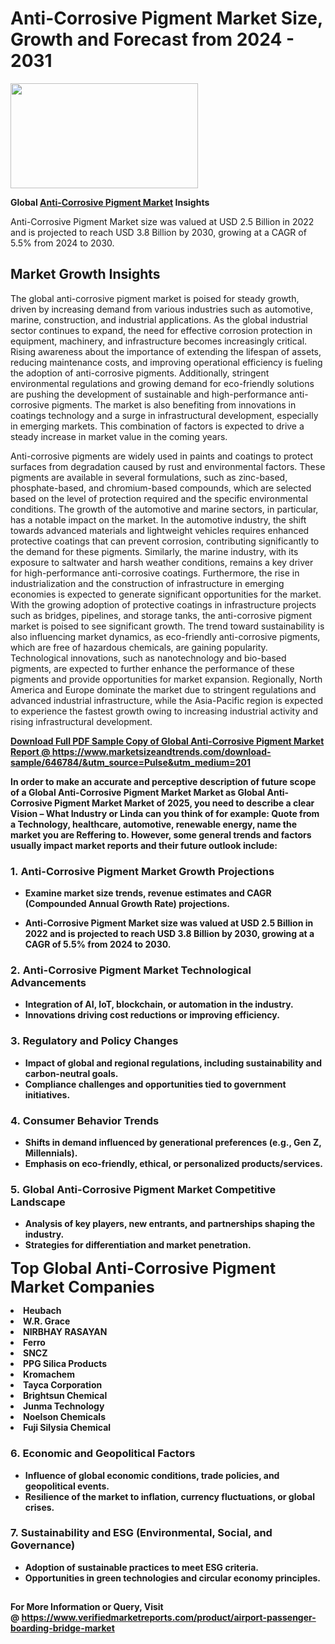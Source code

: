 <H1>Anti-Corrosive Pigment Market Size, Growth and Forecast from 2024 - 2031</H1><img class="aligncenter size-medium wp-image-584254" src="https://thirdeyenews.in/wp-content/uploads/2024/09/Global-Market-Research-300x168.jpeg" alt="" width="300" height="168" /><p><strong>Global&nbsp;<a href="https://www.marketsizeandtrends.com/download-sample/646784/&amp;utm_source=Pulse&amp;utm_medium=201">Anti-Corrosive Pigment Market</a> Insights</strong></p><p>Anti-Corrosive Pigment Market size was valued at USD 2.5 Billion in 2022 and is projected to reach USD 3.8 Billion by 2030, growing at a CAGR of 5.5% from 2024 to 2030.</p><p><h2>Market Growth Insights</h2> <p>The global anti-corrosive pigment market is poised for steady growth, driven by increasing demand from various industries such as automotive, marine, construction, and industrial applications. As the global industrial sector continues to expand, the need for effective corrosion protection in equipment, machinery, and infrastructure becomes increasingly critical. Rising awareness about the importance of extending the lifespan of assets, reducing maintenance costs, and improving operational efficiency is fueling the adoption of anti-corrosive pigments. Additionally, stringent environmental regulations and growing demand for eco-friendly solutions are pushing the development of sustainable and high-performance anti-corrosive pigments. The market is also benefiting from innovations in coatings technology and a surge in infrastructural development, especially in emerging markets. This combination of factors is expected to drive a steady increase in market value in the coming years.</p> <p><strong><a href="#"></a></strong></p> <p>Anti-corrosive pigments are widely used in paints and coatings to protect surfaces from degradation caused by rust and environmental factors. These pigments are available in several formulations, such as zinc-based, phosphate-based, and chromium-based compounds, which are selected based on the level of protection required and the specific environmental conditions. The growth of the automotive and marine sectors, in particular, has a notable impact on the market. In the automotive industry, the shift towards advanced materials and lightweight vehicles requires enhanced protective coatings that can prevent corrosion, contributing significantly to the demand for these pigments. Similarly, the marine industry, with its exposure to saltwater and harsh weather conditions, remains a key driver for high-performance anti-corrosive coatings. Furthermore, the rise in industrialization and the construction of infrastructure in emerging economies is expected to generate significant opportunities for the market. With the growing adoption of protective coatings in infrastructure projects such as bridges, pipelines, and storage tanks, the anti-corrosive pigment market is poised to see significant growth. The trend toward sustainability is also influencing market dynamics, as eco-friendly anti-corrosive pigments, which are free of hazardous chemicals, are gaining popularity. Technological innovations, such as nanotechnology and bio-based pigments, are expected to further enhance the performance of these pigments and provide opportunities for market expansion. Regionally, North America and Europe dominate the market due to stringent regulations and advanced industrial infrastructure, while the Asia-Pacific region is expected to experience the fastest growth owing to increasing industrial activity and rising infrastructural development. <p><strong><a href="#"></p><p><span class=""><strong>Download Full PDF Sample Copy of Global Anti-Corrosive Pigment Market Report</strong> @ <a href="https://www.marketsizeandtrends.com/download-sample/646784/&amp;utm_source=Pulse&amp;utm_medium=201" target="_blank">https://www.marketsizeandtrends.com/download-sample/646784/&amp;utm_source=Pulse&amp;utm_medium=201</a></span></p><p>In order to make an accurate and perceptive description of future scope of a Global&nbsp;Anti-Corrosive Pigment Market Market as Global&nbsp;Anti-Corrosive Pigment Market Market of 2025, you need to describe a clear Vision &ndash; What Industry or Linda can you think of for example: Quote from a Technology, healthcare, automotive, renewable energy, name the market you are Reffering to. However, some general trends and factors usually impact market reports and their future outlook include:</p><h3>1.&nbsp;<strong>Anti-Corrosive Pigment Market Growth Projections</strong></h3><ul><li>Examine market size trends, revenue estimates and CAGR (Compounded Annual Growth Rate) projections.</li><li><p>Anti-Corrosive Pigment Market size was valued at USD 2.5 Billion in 2022 and is projected to reach USD 3.8 Billion by 2030, growing at a CAGR of 5.5% from 2024 to 2030.</p></li></ul><h3>2.&nbsp;<strong>Anti-Corrosive Pigment Market Technological Advancements</strong></h3><ul><li>Integration of AI, IoT, blockchain, or automation in the industry.</li><li>Innovations driving cost reductions or improving efficiency.</li></ul><h3>3.&nbsp;<strong>Regulatory and Policy Changes</strong></h3><ul><li>Impact of global and regional regulations, including sustainability and carbon-neutral goals.</li><li>Compliance challenges and opportunities tied to government initiatives.</li></ul><h3>4.&nbsp;<strong>Consumer Behavior Trends</strong></h3><ul><li>Shifts in demand influenced by generational preferences (e.g., Gen Z, Millennials).</li><li>Emphasis on eco-friendly, ethical, or personalized products/services.</li></ul><h3>5.&nbsp;<strong>Global Anti-Corrosive Pigment Market Competitive Landscape</strong></h3><ul><li>Analysis of key players, new entrants, and partnerships shaping the industry.</li><li>Strategies for differentiation and market penetration.</li></ul><p data-pm-slice="1 1 []"><span style="color: inherit; font-family: inherit; font-size: 25px;">Top Global Anti-Corrosive Pigment Market Companies</span></p><div class="" data-test-id=""><p><li>Heubach</li><li> W.R. Grace</li><li> NIRBHAY RASAYAN</li><li> Ferro</li><li> SNCZ</li><li> PPG Silica Products</li><li> Kromachem</li><li> Tayca Corporation</li><li> Brightsun Chemical</li><li> Junma Technology</li><li> Noelson Chemicals</li><li> Fuji Silysia Chemical</li></p></div><h3>6.&nbsp;<strong>Economic and Geopolitical Factors</strong></h3><ul><li>Influence of global economic conditions, trade policies, and geopolitical events.</li><li>Resilience of the market to inflation, currency fluctuations, or global crises.</li></ul><h3>7.&nbsp;<strong>Sustainability and ESG (Environmental, Social, and Governance)</strong></h3><ul><li>Adoption of sustainable practices to meet ESG criteria.</li><li>Opportunities in green technologies and circular economy principles.</li></ul><h2><strong style="font-size: 14px;">For More Information or Query, Visit @&nbsp;</strong><a style="background-color: #ffffff; font-size: 14px;" href="https://www.marketsizeandtrends.com/report/anti-corrosive-pigment-market/" target="_blank">https://www.verifiedmarketreports.com/product/airport-passenger-boarding-bridge-market</a></h2>
